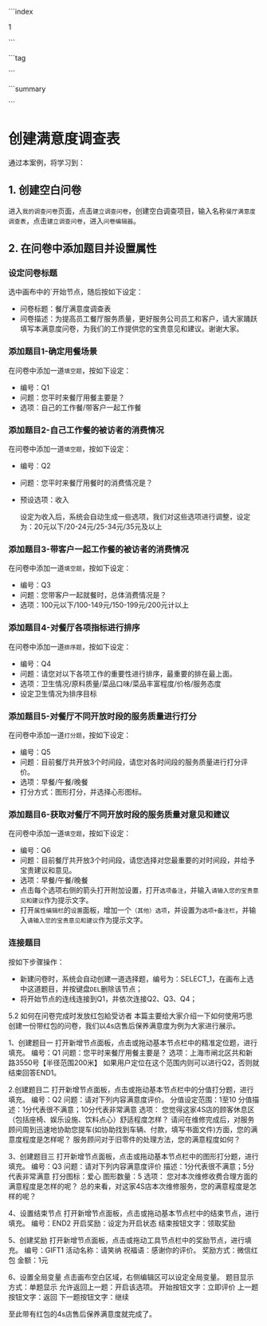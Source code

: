 \```index

1

\```

\```tag

\```

\```summary

\```

# 创建满意度调查表

通过本案例，将学习到：



## 1. 创建空白问卷

进入`我的调查问卷`页面，点击`建立调查问卷`，创建空白调查项目，输入名称`餐厅满意度调查表`，点击`建立调查问卷`，进入`问卷编辑器`。

## 2. 在问卷中添加题目并设置属性

### 设定问卷标题

选中画布中的`开始节点，随后按如下设定：

+ 问卷标题：餐厅满意度调查表
+ 问卷描述：为提高员工餐厅服务质量，更好服务公司员工和客户，请大家踊跃填写本满意度问卷，为我们的工作提供您的宝贵意见和建议。谢谢大家。

### 添加题目1-确定用餐场景

在问卷中添加一道`填空题`，按如下设定：

+ 编号：Q1
+ 问题：您平时来餐厅用餐主要是？
+ 选项：自己的工作餐/带客户一起工作餐

### 添加题目2-自己工作餐的被访者的消费情况

在问卷中添加一道`填空题`，按如下设定：

+ 编号：Q2

+ 问题：您平时来餐厅用餐时的消费情况是？

+ 预设选项：收入

  设定为收入后，系统会自动生成一些选项，我们对这些选项进行调整，设定为：20元以下/20-24元/25-34元/35元及以上

### 添加题目3-带客户一起工作餐的被访者的消费情况

在问卷中添加一道`填空题`，按如下设定：

+ 编号：Q3
+ 问题：您带客户一起就餐时，总体消费情况是？
+ 选项：100元以下/100-149元/150-199元/200元计以上

### 添加题目4-对餐厅各项指标进行排序

在问卷中添加一道`排序题`，按如下设定：

+ 编号：Q4
+ 问题：请您对以下各项工作的重要性进行排序，最重要的排在最上面。
+ 选项：卫生情况/原料质量/菜品口味/菜品丰富程度/价格/服务态度
+ 设定卫生情况为排序目标

### 添加题目5-对餐厅不同开放时段的服务质量进行打分

在问卷中添加一道`打分题`，按如下设定：

+ 编号：Q5
+ 问题：目前餐厅共开放3个时间段，请您对各时间段的服务质量进行打分评价。
+ 选项：早餐/午餐/晚餐
+ 打分方式：图形打分，并选择心形图标。

### 添加题目6-获取对餐厅不同开放时段的服务质量对意见和建议

在问卷中添加一道`填空题`，按如下设定：

+ 编号：Q6
+ 问题：目前餐厅共开放3个时间段，请您选择对您最重要的对时间段，并给予宝贵建议和意见。
+ 选项：早餐/午餐/晚餐
+ 点击每个选项右侧的箭头打开附加设置，打开`选项备注`，并输入`请输入您的宝贵意见和建议`作为提示文字。
+ 打开`属性编辑栏`的`设置`面板，增加一个`（其他）选项`，并设置为`选项+备注栏`，并输入`请输入您的宝贵意见和建议`作为提示文字。

### 连接题目

按如下步骤操作：

+ 新建问卷时，系统会自动创建一道选择题，编号为：SELECT_1，在画布上选中这道题目，并按键盘`DEL`删除该节点；
+ 将开始节点的连线连接到Q1，并依次连接Q2、Q3、Q4；





5.2	如何在问卷完成时发放红包給受访者
本篇主要给大家介绍一下如何使用巧思创建一份带红包的问卷，我们以4s店售后保养满意度为例为大家进行展示。

1、创建题目一
打开新增节点面板，点击或拖动基本节点栏中的精准定位题，进行填充。
编号：Q1
问题：您平时来餐厅用餐主要是？
选项：上海市闸北区共和新路3550号【半径范围200米】
如果用户定位在这个范围内则可以进行Q2，否则就结束回答END1。


2.创建题目二
打开新增节点面板，点击或拖动基本节点栏中的分值打分题，进行填充。
编号：Q2
问题：请对下列内容满意度评价。
分值设定范围：1至10
分值描述：1分代表很不满意；10分代表非常满意
选项：
			您觉得这家4S店的顾客休息区（包括座椅、娱乐设施、饮料点心）舒适程度怎样？
			请问在维修完成后，对服务顾问周到迅速地协助您提车(如协助找到车辆、付款，填写书面文件)方面，您的满意度程度是怎样呢？
			服务顾问对于旧零件的处理方法，您的满意程度如何？


3、创建题目三
打开新增节点面板，点击或拖动基本节点栏中的图形打分题，进行填充。
编号：Q3
问题：请对下列内容满意度评价
描述：1分代表很不满意；5分代表非常满意
打分图标：爱心
图形数量：5
选项：
			您对本次维修收费合理方面的满意程度是怎样的呢？
			总的来看，对这家4S店本次维修服务，您的满意程度是怎样的呢？


4、设置结束节点
打开新增节点面板，点击或拖动基本节点栏中的结束节点，进行填充。
编号：END2
开启奖励：设定为开启状态
结束按钮文字：领取奖励


5、创建奖励
打开新增节点面板，点击或拖动工具节点栏中的奖励节点，进行填充。
编号：GIFT1
活动名称：请笑纳
祝福语：感谢你的评价。
奖励方式：微信红包
金额：1元


6、设置全局变量
点击画布空白区域，右侧编辑区可以设定全局变量。
题目显示方式：单题显示
允许返回上一题：开启该选项。
开始按钮文字：立即评价
上一题按钮文字：返回
下一题按钮文字：继续


至此带有红包的4s店售后保养满意度就完成了。

